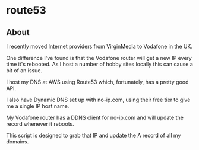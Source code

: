 # route53

## About

I recently moved Internet providers from VirginMedia to Vodafone in the UK.

One difference I've found is that the Vodafone router will get a new IP every time it's rebooted. As I host a number of hobby sites locally this can cause a bit of an issue.

I host my DNS at AWS using Route53 which, fortunately, has a pretty good API.

I also have Dynamic DNS set up with no-ip.com, using their free tier to give me a single IP host name.

My Vodafone router has a DDNS client for no-ip.com and will update the record whenever it reboots.

This script is designed to grab that IP and update the A record of all my domains.
